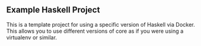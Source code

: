 Example Haskell Project
-----------------------

This is a template project for using a specific version of Haskell via Docker.
This allows you to use different versions of core as if you were using a
virtualenv or similar.

